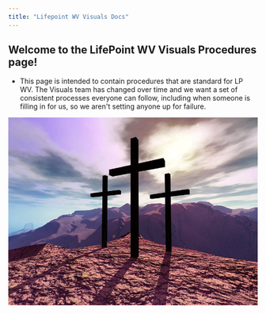 ```yaml
---
title: "Lifepoint WV Visuals Docs"
---
```


## Welcome to the LifePoint WV Visuals Procedures page!
- This page is intended to contain procedures that are standard for LP WV.  The Visuals team has changed over time and we want a set of consistent processes everyone can follow, including when someone is filling in for us, so we aren't setting anyone up for failure.

![The Cross at Calvary](cross_at_calvary.jpg?classes=shadow)

